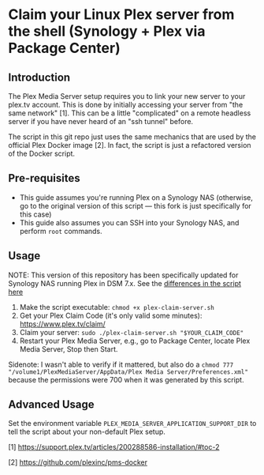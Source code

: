 # Claim your Linux Plex server from the shell (Synology + Plex via Package Center)

## Introduction

The Plex Media Server setup requires you to link your new server to your plex.tv account. This is done by initially accessing your server from "the same network" [1]. This can be a little "complicated" on a remote headless server if you have never heard of an "ssh tunnel" before.

The script in this git repo just uses the same mechanics that are used by the official Plex Docker image [2]. In fact, the script is just a refactored version of the Docker script.

## Pre-requisites

- This guide assumes you're running Plex on a Synology NAS (otherwise, go to the original version of this script — this fork is just specifically for this case)
- This guide also assumes you can SSH into your Synology NAS, and perform `root` commands.

## Usage

NOTE: This version of this repository has been specifically updated for Synology NAS running Plex in DSM 7.x. See the [differences in the script here](https://github.com/jerieljan/plex-claim-server/blame/master/plex-claim-server.sh)

1. Make the script executable: `chmod +x plex-claim-server.sh`
2. Get your Plex Claim Code (it's only valid some minutes): https://www.plex.tv/claim/
3. Claim your server: `sudo ./plex-claim-server.sh "$YOUR_CLAIM_CODE"`
4. Restart your Plex Media Server, e.g., go to Package Center, locate Plex Media Server, Stop then Start.

Sidenote: I wasn't able to verify if it mattered, but also do a `chmod 777 "/volume1/PlexMediaServer/AppData/Plex Media Server/Preferences.xml"` because the permissions were 700 when it was generated by this script.

## Advanced Usage

Set the environment variable `PLEX_MEDIA_SERVER_APPLICATION_SUPPORT_DIR` to tell the script about your non-default Plex setup.

[1] https://support.plex.tv/articles/200288586-installation/#toc-2

[2] https://github.com/plexinc/pms-docker

